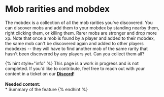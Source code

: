 # Mob rarities and mobdex

The mobdex is a collection of all the mob rarities you've discovered. You can discover mobs and add them to your mobdex by standing nearby them, right clicking them, or killing them. Rarer mobs are stronger and drop more xp. Note that once a mob is found by a player and added to their mobdex, the same mob can't be discovered again and added to other players mobdexes -- they will have to find another mob of the same rarity that hasn't been discovered by any players yet. Can you collect them all?

{% hint style="info" %}
This page is a work in progress and is not completed. If you'd like to contribute, feel free to reach out with your content in a ticket on our [**Discord**](../../general/discord.md)!\
\
**Needed content:**\
\* Summary of the feature
{% endhint %}
